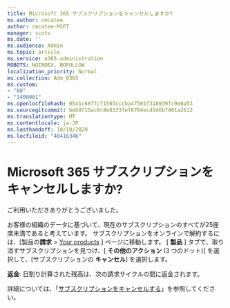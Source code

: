 ```yaml
---
title: Microsoft 365 サブスクリプションをキャンセルしますか?
ms.author: cmcatee
author: cmcatee-MSFT
manager: scotv
ms.date: ''
ms.audience: Admin
ms.topic: article
ms.service: o365-administration
ROBOTS: NOINDEX, NOFOLLOW
localization_priority: Normal
ms.collection: Adm_O365
ms.custom:
- "86"
- "1400001"
ms.openlocfilehash: 0541c68ffc71503cccba47501f318939fc9e0a53
ms.sourcegitcommit: beb9715ac0c8e8333fef6764ecd346b7401a2612
ms.translationtype: MT
ms.contentlocale: ja-JP
ms.lasthandoff: 10/10/2020
ms.locfileid: "48416346"
---
```

# <a name="canceling-your-microsoft-365-subscription"></a>Microsoft 365 サブスクリプションをキャンセルしますか?

ご利用いただきありがとうございました。
  
お客様の組織のデータに基づいて、現在のサブスクリプションのすべてが25座席未満であると考えています。 サブスクリプションをオンラインで解約するには、[製品の**請求** \> [Your products](https://go.microsoft.com/fwlink/p/?linkid=842054) ] ページに移動します。 [ **製品** ] タブで、取り消すサブスクリプションを見つけ、[ **その他のアクション** (3 つのドット)] を選択して、[サブスクリプションの **キャンセル**] を選択します。
  
**返金**: 日割り計算された残高は、次の請求サイクルの間に返金されます。

詳細については、「[サブスクリプションをキャンセルする](https://docs.microsoft.com/microsoft-365/commerce/subscriptions/cancel-your-subscription)」を参照してください。